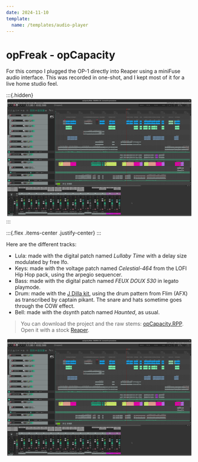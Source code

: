 ```yaml
---
date: 2024-11-10
template:
  name: /templates/audio-player
---
```

# opFreak - opCapacity

For this compo I plugged the OP-1 directly into Reaper using a miniFuse audio interface.
This was recorded in one-shot, and I kept most of it for a live home studio feel.

:::{.hidden}
![opCapacity](media/opCapacity.png)
:::

:::{.flex .items-center .justify-center}
<peaks-player url="https://cdn.midirus.com/audio/2022-opFreak/opCapacity-edits"></peaks-player>
:::

Here are the different tracks:

- Lula: made with the digital patch named *Lullaby Time* with a delay size modulated by free lfo.
- Keys: made with the voltage patch named *Celestial-464* from the LOFI Hip Hop pack, using the arpegio sequencer.
- Bass: made with the digital patch named *FEUX DOUX 530* in legato playmode.
- Drum: made with the [J Dilla kit][jdilla], using the drum pattern from Flim (AFX) as transcribed by captain pikant. The snare and hats sometime goes through the COW effect.
- Bell: made with the dsynth patch named *Haunted*, as usual.

> You can download the project and the raw stems: [opCapacity.RPP][rpp-link]. Open it with a stock [Reaper](https://www.reaper.fm/download.php).

![opCapacity](media/opCapacity.png)

[jdilla]: https://op1.fun/users/probablyjm/patches/dilla
[rpp-link]: https://cdn.midirus.com/stem/2024-11-opCapacity.tar.gz
